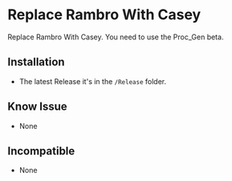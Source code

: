 # Replace Rambro With Casey

 Replace Rambro With Casey. You need to use the Proc_Gen beta.

## Installation

* The latest Release it's in the `/Release` folder.

## Know Issue

* None

## Incompatible

* None
